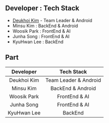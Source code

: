 ## **Developer** : **Tech Stack**

* [Deukhoi Kim](https://github.com/Deuk-Hoi) - Team Leader & Android
* Minsu Kim : BackEnd & Android
* Woosik Park : FrontEnd & AI
* Junha Song : FrontEnd & AI
* KyuHwan Lee : BackEnd


## Part
|**Developer**|**Tech Stack**|
|:---:|:---:|
|Deukhoi Kim|Team Leader & Android|
|Minsu Kim|BackEnd & Android|
|Woosik Park|FrontEnd & AI|
|Junha Song|FrontEnd & AI|
|KyuHwan Lee|BackEnd|

